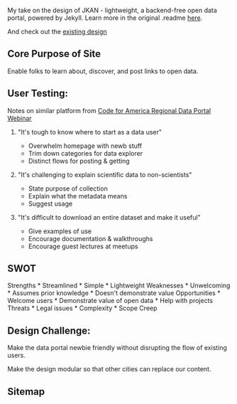 My take on the design of JKAN - lightweight, a backend-free open data portal, powered by Jekyll. Learn more in the original .readme [here](https://github.com/timwis/jkan/blob/gh-pages/README.md). 

And check out the [existing design](https://open-austin.org/data-portal)

## Core Purpose of Site

Enable folks to learn about, discover, and post links to open data.

## User Testing:

Notes on similar platform from [Code for America Regional Data Portal Webinar](https://docs.google.com/presentation/d/1NF_dlY0I9zjSv_ypjEmztj9thqcB-QeTVdmAMp8JwvM/edit#slide=id.g1119e0a0ca_1_62)

1. "It's tough to know where to start as a data user"
    * Overwhelm homepage with newb stuff
    * Trim down categories for data explorer
    * Distinct flows for posting & getting

2. "It's challenging to explain scientific data to non-scientists"
    * State purpose of collection
    * Explain what the metadata means
    * Suggest usage

3. "It's difficult to download an entire dataset and make it useful"
    * Give examples of use
    * Encourage documentation & walkthroughs
    * Encourage guest lectures at meetups

## SWOT
Strengths
    * Streamlined
    * Simple
    * Lightweight
Weaknesses
    * Unwelcoming
    * Assumes prior knowledge
    * Doesn't demonstrate value
Opportunities
    * Welcome users
    * Demonstrate value of open data
    * Help with projects
Threats
    * Legal issues
    * Complexity 
    * Scope Creep

## Design Challenge:

Make the data portal newbie friendly without disrupting the flow of existing users.

Make the design modular so that other cities can replace our content.

## Sitemap



